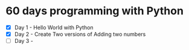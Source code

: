 # 60 days programming with Python

- [x] Day 1 - Hello World with Python
- [x] Day 2 - Create Two versions of Adding two numbers
- [ ] Day 3 -  
